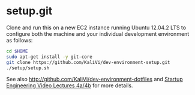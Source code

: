 setup.git
=========
Clone and run this on a new EC2 instance running Ubuntu 12.04.2 LTS to
configure both the machine and your individual development environment as
follows:

```sh
cd $HOME
sudo apt-get install -y git-core
git clone https://github.com/KaliVi/dev-environment-setup.git
./setup/setup.sh   
```

See also http://github.com/KaliVi/dev-environment-dotfiles and
[Startup Engineering Video Lectures 4a/4b](https://class.coursera.org/startup-001/lecture/index)
for more details.





